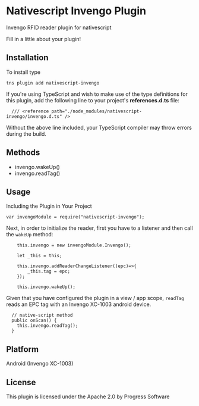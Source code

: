 # Nativescript Invengo Plugin
Invengo RFID reader plugin for nativescript

Fill in a little about your plugin!

## Installation
To install type

```
tns plugin add nativescript-invengo

```

If you're using TypeScript and wish to make use of the type definitions for this plugin, add the following line to your project's **references.d.ts** file:

```
  /// <reference path="./node_modules/nativescript-invengo/invengo.d.ts" />
```

Without the above line included, your TypeScript compiler may throw errors during the build.

## Methods

- invengo.wakeUp()
- invengo.readTag()

## Usage

Including the Plugin in Your Project

    var invengoModule = require("nativescript-invengo");


Next, in order to initialize the reader, first you have to a listener and then call the `wakeUp` method:

```
    this.invengo = new invengoModule.Invengo();

    let _this = this;

    this.invengo.addReaderChangeListener((epc)=>{
        _this.tag = epc;
    });

    this.invengo.wakeUp();

```

Given that you have configured the plugin in a view / app scope, `readTag` reads an EPC tag with an Invengo XC-1003 android device.

```
  // native-script method
  public onScan() {
    this.invengo.readTag();
  }
```
## Platform

Android (Invengo XC-1003)

## License
This plugin is licensed under the Apache 2.0 by Progress Software
